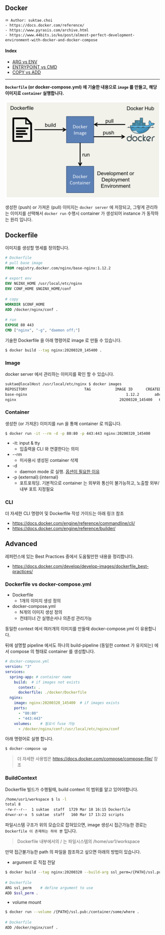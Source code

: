 ## Docker

```
ㅁ Author: suktae.choi
- https://docs.docker.com/reference/
- https://www.pyrasis.com/archive.html
- https://www.44bits.io/ko/post/almost-perfect-development-environment-with-docker-and-docker-compose
```

#### Index

- [ARG vs ENV](arg-env)
- [ENTRYPOINT vs CMD](entrypoint-cmd)
- [COPY vs ADD](copy-add)

***

**`Dockerfile` (or docker-compose.yml) 에 기술한 내용으로 `image` 를 만들고,** 
**해당 이미지로 `container` 실행합니다.**

<img src='images/1.png'>

생성한 (push) or 가져온 (pull) 이미지는 `docker server` 에 저장되고, 그렇게 관리하는 이미지를 선택해서 `docker run` 수행시 container 가 생성되어 instance 가 동작하는 원리 입니다.

## Dockerfile

이미지를 생성할 명세를 정의합니다.

```dockerfile
# Dockerfile
# pull base image
FROM registry.docker.com/nginx/base-nginx:1.12.2

# export env
ENV NGINX_HOME /usr/local/etc/nginx
ENV CONF_HOME $NGINX_HOME/conf

# copy
WORKDIR $CONF_HOME
ADD /docker/nginx/conf .

# run
EXPOSE 80 443
CMD ["nginx", "-g", "daemon off;"]
```

기술한 Dockerfile 을 아래 명령어로 image 로 만들 수 있습니다.

```bash
$ docker build --tag nginx:20200320_145400 .
```

### Image

docker server 에서 관리하는 이미지를 확인 할 수 있습니다.

```bash
suktae@localHost /usr/local/etc/nginx $ docker images
REPOSITORY                          TAG           IMAGE ID      CREATED        SIZE
base-nginx											   1.12.2       a8c3d87a58e7   2 days ago      831MB
nginx											    20200320_145400   65d59f58cbsb   2 days ago      833MB
```

### Container

생성한 (or 가져온) 이미지를 run 을 통해 container 로 띄웁니다.

```bash
$ docker run -it --rm -d -p 80:80 -p 443:443 nginx:20200320_145400
```

- -it: input & tty
  - 입출력을 CLI 와 연결한다는 의미
- --rm
  - 미사용시 생성된 container 삭제
- -d
  - daemon mode 로 실행. [옵션이 필요한 이유](https://roseline124.github.io/kuberdocker/2019/07/24/docker-study05.html)
- -p {external}:{internal}
  - 포트포워딩. 기본적으로 container 는 외부와 통신이 불가능하고, 노출할 외부/내부 포트 지정필요

### CLI

더 자세한 CLI 명령어 및 Dockerfile 작성 가이드는 아래 링크 참조

- https://docs.docker.com/engine/reference/commandline/cli/
- https://docs.docker.com/engine/reference/builder/

## Advanced

레퍼런스에 있는 Best Practices 중에서 도움될만한 내용을 정리합니다.

- https://docs.docker.com/develop/develop-images/dockerfile_best-practices/

### Dockerfile vs docker-compose.yml

- Dockerfile
  - 1개의 이미지 생성 정의
- docker-compose.yml
  - N개의 이미지 생성 정의
  - 컨테이너 간 실행순서나 의존성 관리가능

동일한 context 에서 여러개의 이미지를 만들때 docker-compose.yml 이 유용합니다. 

뒤에 설명할 pipeline 에서도 하나의 build-pipeline (동일한 context 가 유지되는) 에서 compose 의 형태로 container 를 생성합니다.

```yaml
# docker-compose.yml
version: "3"
services:
  spring-app: # container name
    build:  # if images not exists
      context: .
      dockerfile: ./docker/Dockerfile
  nginx:
    image: nginx:20200320_145400  # if images exists
    ports:
      - "80:80"
      - "443:443"
    volumes:	# 필요시 fuse 가능
      - /docker/nginx/conf:/usr/local/etc/nginx/conf
```

아래 명령어로 실행 합니다.

```bash
$ docker-compose up
```

> 더 자세한 사용법은 https://docs.docker.com/compose/compose-file/ 참조

### BuildContext

Dockerfile 빌드가 수행될때, build context 의 범위를 알고 있어야합니다.

```bash
/home/usr1/workspace $ ls -l
total 8
-rw-r--r--  1 suktae  staff  1729 Mar 18 16:15 Dockerfile
drwxr-xr-x  5 suktae  staff   160 Mar 17 13:22 scripts
```

파일시스템 구조가 위의 모습으로 잡혀있으면, image 생성시 접근가능한 경로는 `Dockerfile 이 존재하는 하위 뿐` 입니다.

> Dockerfile 내부에서의 / 는 파일시스템의 /home/usr1/workspace

만약 접근불가능한 path 의 파일을 참조하고 싶으면 아래의 방법이 있습니다.

- argument 로 직접 전달

```bash
$ docker build --tag nginx:20200320 --build-arg ssl_perm=/{PATH}/ssl.pub

# Dockerfile
ARG ssl_perm	# define argument to use
ADD $ssl_perm . 
```

- volume mount

```bash
$ docker run --volume /{PATH}/ssl.pub:/container/some/where .

# Dockerfile
ADD /docker/nginx/conf .
```



